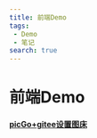 ```yaml
---
title: 前端Demo
tags:
 - Demo
 - 笔记
search: true
---
```

#  前端Demo
#### [picGo+gitee设置图床](./picGo+gitee设置图床.md)
